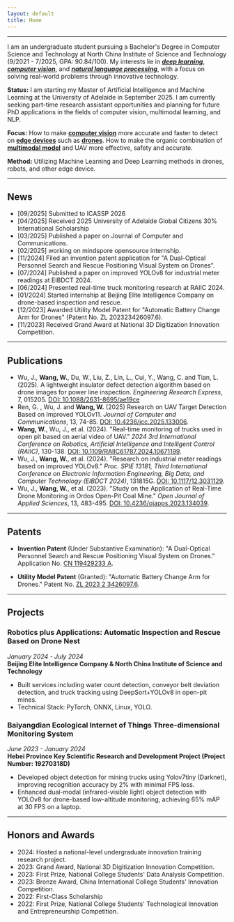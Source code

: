 ```yaml
---
layout: default
title: Home
---
```

---
I am an undergraduate student pursuing a Bachelor's Degree in Computer Science and Technology at North China Institute of Science and Technology (9/2021 - 7/2025, GPA: 90.84/100). My interests lie in ***<u>deep learning</u>***, ***<u>computer vision</u>***, and ***<u>natural language processing</u>***, with a focus on solving real-world problems through innovative technology.

**Status:** I am starting my Master of Artificial Intelligence and Machine Learning at the University of Adelaide in September 2025. I am currently seeking part-time research assistant opportunities and planning for future PhD applications in the fields of computer vision, multimodal learning, and NLP.

**Focus:**  How to make **<u>computer vision</u>** more accurate and faster to detect on **<u>edge devices</u>** such as **<u>drones</u>**. How to make the organic combination of **<u>multimodal model</u>** and UAV more effective, safety and accurate.

**Method:** Utilizing Machine Learning and Deep Learning methods in drones, robots, and other edge device.

---
## News
- [09/2025] Submitted to ICASSP 2026
- [04/2025] Received 2025 University of Adelaide Global Citizens 30% International Scholarship
- [03/2025] Published a paper on Journal of Computer and Communications.
- [02/2025] working on mindspore opensource internship.
- [11/2024] Filed an invention patent application for "A Dual-Optical Personnel Search and Rescue Positioning Visual System on Drones".
- [07/2024] Published a paper on improved YOLOv8 for industrial meter readings at EIBDCT 2024.
- [06/2024] Presented real-time truck monitoring research at RAIIC 2024.
- [01/2024] Started internship at Beijing Elite Intelligence Company on drone-based inspection and rescue.
- [12/2023] Awarded Utility Model Patent for "Automatic Battery Change Arm for Drones" (Patent No. ZL 202323426097.6).
- [11/2023] Received Grand Award at National 3D Digitization Innovation Competition.

---

## Publications
- Wu, J., **Wang, W.**, Du, W., Liu, Z., Lin, L., Cui, Y., Wang, C. and Tian, L. (2025). A lightweight insulator defect detection algorithm based on drone images for power line inspection. *Engineering Research Express*, 7, 015205. [DOI: 10.1088/2631-8695/ae19ce](https://doi.org/10.1088/2631-8695/ae19ce)
- Ren, G. , Wu, J. and **Wang, W.** (2025) Research on UAV Target Detection Based on Improved YOLOv11. *Journal of Computer and Communications*, 13, 74-85. [DOI: 10.4236/jcc.2025.133006](https://doi.org/10.4236/jcc.2025.133006).
- **Wang, W.**, Wu, J., et al. (2024). "Real-time monitoring of trucks used in open pit based on aerial video of UAV." *2024 3rd International Conference on Robotics, Artificial Intelligence and Intelligent Control (RAIIC)*, 130-138. [DOI: 10.1109/RAIIC61787.2024.10671199](https://doi.org/10.1109/RAIIC61787.2024.10671199).  
- Wu, J., **Wang, W.**, et al. (2024). "Research on industrial meter readings based on improved YOLOv8." *Proc. SPIE 13181, Third International Conference on Electronic Information Engineering, Big Data, and Computer Technology (EIBDCT 2024)*, 131815G. [DOI: 10.1117/12.3031129](https://doi.org/10.1117/12.3031129).
- Wu, J., **Wang, W.**, et al. (2023). "Study on the Application of Real-Time Drone Monitoring in Ordos Open-Pit Coal Mine." *Open Journal of Applied Sciences*, 13, 483-495. [DOI: 10.4236/ojapps.2023.134039](https://doi.org/10.4236/ojapps.2023.134039).  

---

## Patents

- **Invention Patent** (Under Substantive Examination): "A Dual-Optical Personnel Search and Rescue Positioning Visual System on Drones." Application No. [CN 119429233 A](https://worldwide.espacenet.com/publicationDetails/biblio?CC=CN&NR=119429233A&KC=A&FT=D).

- **Utility Model Patent** (Granted): "Automatic Battery Change Arm for Drones." Patent No. [ZL 2023 2 3426097.6](https://worldwide.espacenet.com/publicationDetails/biblio?CC=CN&NR=221214664U&KC=U&FT=D).


---

## Projects

### Robotics plus Applications: Automatic Inspection and Rescue Based on Drone Nest  

*January 2024 - July 2024*  
**Beijing Elite Intelligence Company & North China Institute of Science and Technology**  

- Built services including water count detection, conveyor belt deviation detection, and truck tracking using DeepSort+YOLOv8 in open-pit mines.  
- Technical Stack: PyTorch, ONNX, Linux, YOLO.

### Baiyangdian Ecological Internet of Things Three-dimensional Monitoring System  
*June 2023 - January 2024*  
**Hebei Province Key Scientific Research and Development Project (Project Number: 19270318D)**  
- Developed object detection for mining trucks using Yolov7tiny (Darknet), improving recognition accuracy by 2% with minimal FPS loss.  
- Enhanced dual-modal (infrared-visible light) object detection with YOLOv8 for drone-based low-altitude monitoring, achieving 65% mAP at 30 FPS on a laptop.

---

## Honors and Awards
- 2024: Hosted a national-level undergraduate innovation training research project.  
- 2023: Grand Award, National 3D Digitization Innovation Competition.  
- 2023: First Prize, National College Students' Data Analysis Competition.  
- 2023: Bronze Award, China International College Students' Innovation Competition.
- 2022: First-Class Scholarship
- 2022: First Prize, National College Students' Technological Innovation and Entrepreneurship Competition.
